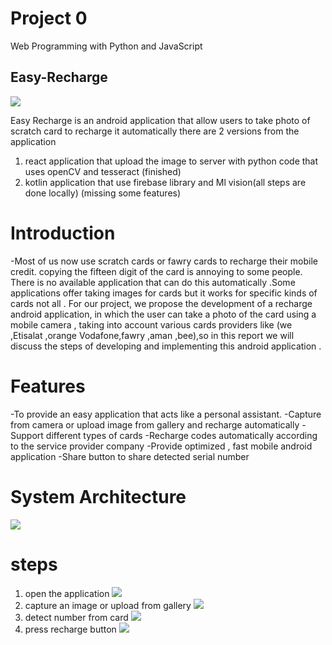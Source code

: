 # Project 0

Web Programming with Python and JavaScript

## Easy-Recharge
![](images/1.jpg)


Easy Recharge is an android application that allow users to take photo of scratch card to recharge it automatically 
there are 2 versions from the application 
1. react application that upload the image to server with python code that uses openCV and tesseract (finished)
2. kotlin application that use firebase library and Ml vision(all steps are done locally) (missing some features)

# Introduction

-Most of us now use scratch cards or fawry cards to recharge their mobile credit. copying the fifteen digit of the card is annoying to some people.  There is no available application that can do this automatically .Some applications offer taking images for cards but it works for specific kinds of cards not all . For our project, we propose the development of a recharge android  application, in which the user can take a photo of the card using a mobile camera , taking into account various cards providers  like (we ,Etisalat ,orange Vodafone,fawry ,aman ,bee),so in this report we will discuss the steps of developing and implementing this android application
. 


# Features 

-To provide an easy application that acts like a personal assistant.
-Capture from camera or upload image from gallery and recharge automatically 
-Support different types of cards 
-Recharge codes automatically according to the service provider company
-Provide optimized , fast mobile android application
-Share button to share detected serial number


# System Architecture
![](images/arch.png)


# steps 
1. open the application
![](images/1.jpg)
2. capture an image or upload from gallery
![](images/etisalat.jpg)
3. detect number from card
![](images/3.jpg)
4. press recharge button
![](images/et-code.jpg)









